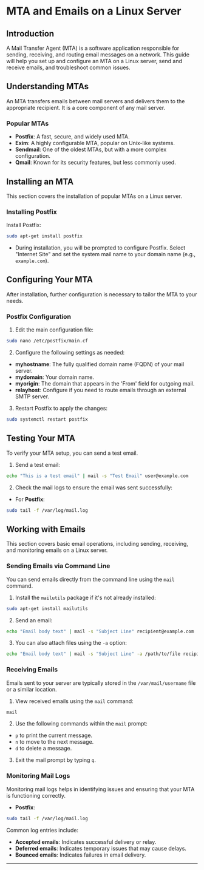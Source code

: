 # MTA and Emails on a Linux Server

## Introduction
A Mail Transfer Agent (MTA) is a software application responsible for sending, receiving, and routing email messages on a network. This guide will help you set up and configure an MTA on a Linux server, send and receive emails, and troubleshoot common issues.

## Understanding MTAs

An MTA transfers emails between mail servers and delivers them to the appropriate recipient. It is a core component of any mail server.

### Popular MTAs

- **Postfix**: A fast, secure, and widely used MTA.
- **Exim**: A highly configurable MTA, popular on Unix-like systems.
- **Sendmail**: One of the oldest MTAs, but with a more complex configuration.
- **Qmail**: Known for its security features, but less commonly used.

## Installing an MTA

This section covers the installation of popular MTAs on a Linux server.

### Installing Postfix

Install Postfix:

```bash
sudo apt-get install postfix
```

- During installation, you will be prompted to configure Postfix. Select "Internet Site" and set the system mail name to your domain name (e.g., `example.com`).
## Configuring Your MTA

After installation, further configuration is necessary to tailor the MTA to your needs.

### Postfix Configuration

1. Edit the main configuration file:

```bash
sudo nano /etc/postfix/main.cf
```

2. Configure the following settings as needed:

- **myhostname**: The fully qualified domain name (FQDN) of your mail server.
- **mydomain**: Your domain name.
- **myorigin**: The domain that appears in the 'From' field for outgoing mail.
- **relayhost**: Configure if you need to route emails through an external SMTP server.

3. Restart Postfix to apply the changes:

```bash
sudo systemctl restart postfix
```

## Testing Your MTA

To verify your MTA setup, you can send a test email.

1. Send a test email:

```bash
echo "This is a test email" | mail -s "Test Email" user@example.com
```



2. Check the mail logs to ensure the email was sent successfully:

- For **Postfix**:

```bash
sudo tail -f /var/log/mail.log
```

## Working with Emails

This section covers basic email operations, including sending, receiving, and monitoring emails on a Linux server.

### Sending Emails via Command Line

You can send emails directly from the command line using the `mail` command.

1. Install the `mailutils` package if it's not already installed:

 ```bash
 sudo apt-get install mailutils
 ```

2. Send an email:

 ```bash
 echo "Email body text" | mail -s "Subject Line" recipient@example.com
 ```

3. You can also attach files using the `-a` option:

 ```bash
 echo "Email body text" | mail -s "Subject Line" -a /path/to/file recipient@example.com
 ```

### Receiving Emails

Emails sent to your server are typically stored in the `/var/mail/username` file or a similar location.

1. View received emails using the `mail` command:

 ```bash
 mail
 ```

2. Use the following commands within the `mail` prompt:

 - `p` to print the current message.
 - `n` to move to the next message.
 - `d` to delete a message.

3. Exit the mail prompt by typing `q`.

### Monitoring Mail Logs

Monitoring mail logs helps in identifying issues and ensuring that your MTA is functioning correctly.

- **Postfix**:

```bash
sudo tail -f /var/log/mail.log
```
Common log entries include:

- **Accepted emails**: Indicates successful delivery or relay.
- **Deferred emails**: Indicates temporary issues that may cause delays.
- **Bounced emails**: Indicates failures in email delivery.

---
